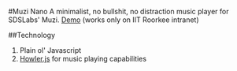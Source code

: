 #Muzi Nano
A minimalist, no bullshit, no distraction music player for SDSLabs' Muzi. [Demo](http://sdslabs.co.in/nano) (works only on IIT Roorkee intranet)

##Technology
1. Plain ol' Javascript
2. [Howler.js](https://github.com/goldfire/howler.js/) for music playing capabilities
